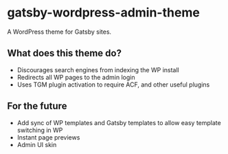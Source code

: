 # gatsby-wordpress-admin-theme

A WordPress theme for Gatsby sites.

## What does this theme do?

- Discourages search engines from indexing the WP install
- Redirects all WP pages to the admin login
- Uses TGM plugin activation to require ACF, and other useful plugins

## For the future

- Add sync of WP templates and Gatsby templates to allow easy template switching in WP
- Instant page previews
- Admin UI skin
